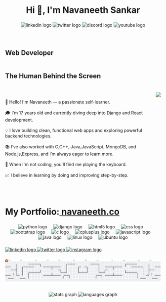 <h1 align="center">Hi 👋, I'm Navaneeth Sankar</h1>

###

<div align="center">
  <img src="https://raw.githubusercontent.com/maurodesouza/profile-readme-generator/master/src/assets/icons/social/linkedin/default.svg" width="52" height="40" alt="linkedin logo"  />
  <img src="https://raw.githubusercontent.com/maurodesouza/profile-readme-generator/master/src/assets/icons/social/twitter/default.svg" width="52" height="40" alt="twitter logo"  />
  <img src="https://raw.githubusercontent.com/maurodesouza/profile-readme-generator/master/src/assets/icons/social/discord/default.svg" width="52" height="40" alt="discord logo"  />
  <img src="https://raw.githubusercontent.com/maurodesouza/profile-readme-generator/master/src/assets/icons/social/youtube/default.svg" width="52" height="40" alt="youtube logo"  />
</div>

###

<br clear="both">

<h2 align="left">Web Developer<br><br><br>The Human Behind the Screen</h2>

###

<br clear="both">

<img align="right" height="257" src="https://media2.giphy.com/media/v1.Y2lkPTc5MGI3NjExbnliMmV3dHFqdjI4bnlzaHp2OXM4ZnMxNW1zZDFsM20ycjVzcGFhayZlcD12MV9pbnRlcm5hbF9naWZfYnlfaWQmY3Q9Zw/78XCFBGOlS6keY1Bil/giphy.gif"  />

###

<p align="left">👋 Hello! I'm Navaneeth — a passionate self-learner.<br><br>🎓 I'm 17 years old and currently diving deep into Django and React development.<br><br>💡 I love building clean, functional web apps and exploring powerful backend technologies.<br><br>📚 I’ve also worked with C,C++, Java,JavaScript, MongoDB, and Node.js,Express, and I’m always eager to learn more.<br><br>🎹 When I'm not coding, you'll find me playing the keyboard.<br><br>📈 I believe in learning by doing and improving step-by-step.</p><br><br><h1>My Portfolio:<a target="_blank" href="https://navaneeth.co/"> navaneeth.co </a>
</h1>

###

<div align="center">
  <img src="https://img.shields.io/badge/Python-3776AB?logo=python&logoColor=white&style=for-the-badge" height="42" alt="python logo"  />
  <img width="12" />
  <img src="https://img.shields.io/badge/Django-092E20?logo=django&logoColor=white&style=for-the-badge" height="42" alt="django logo"  />
  <img width="12" />
  <img src="https://img.shields.io/badge/HTML5-E34F26?logo=html5&logoColor=white&style=for-the-badge" height="42" alt="html5 logo"  />
  <img width="12" />
  <img src="https://img.shields.io/badge/CSS-1572B6?logo=css&logoColor=white&style=for-the-badge" height="42" alt="css logo"  />
  <img width="12" />
  <img src="https://img.shields.io/badge/Bootstrap-7952B3?logo=bootstrap&logoColor=white&style=for-the-badge" height="42" alt="bootstrap logo"  />
  <img width="12" />
  <img src="https://img.shields.io/badge/C-A8B9CC?logo=c&logoColor=black&style=for-the-badge" height="42" alt="c logo"  />
  <img width="12" />
  <img src="https://img.shields.io/badge/C++-00599C?logo=cplusplus&logoColor=white&style=for-the-badge" height="42" alt="cplusplus logo"  />
  <img width="12" />
  <img src="https://img.shields.io/badge/JavaScript-F7DF1E?logo=javascript&logoColor=black&style=for-the-badge" height="42" alt="javascript logo"  />
  <img width="12" />
  <img src="https://skillicons.dev/icons?i=java" height="42" alt="java logo"  />
  <img width="12" />
  <img src="https://img.shields.io/badge/Linux-FCC624?logo=linux&logoColor=black&style=for-the-badge" height="42" alt="linux logo"  />
  <img width="12" />
  <img src="https://img.shields.io/badge/Ubuntu-E95420?logo=ubuntu&logoColor=white&style=for-the-badge" height="42" alt="ubuntu logo"  />
</div>

###

<div align="left">
  <a href="https://www.linkedin.com/in/navaneethsankar/" target="_blank">
    <img src="https://raw.githubusercontent.com/maurodesouza/profile-readme-generator/master/src/assets/icons/social/linkedin/default.svg" width="106" height="64" alt="linkedin logo"  />
  </a>
  <a href="https://x.com/NavaneethSankar" target="_blank">
    <img src="https://raw.githubusercontent.com/maurodesouza/profile-readme-generator/master/src/assets/icons/social/twitter/default.svg" width="106" height="64" alt="twitter logo"  />
  </a>
  <a href="https://www.instagram.com/_.navaneeth.s._/?igsh=bzN3czJyenR5eG55#" target="_blank">
    <img src="https://raw.githubusercontent.com/maurodesouza/profile-readme-generator/master/src/assets/icons/social/instagram/default.svg" width="106" height="64" alt="instagram logo"  />
  </a>
</div>

###

<picture>
  <source media="(prefers-color-scheme: dark)" srcset="https://raw.githubusercontent.com/navaneethsankar07/navaneethsankar07/output/pacman-contribution-graph-dark.svg">
  <source media="(prefers-color-scheme: light)" srcset="https://raw.githubusercontent.com/navaneethsankar07/navaneethsankar07/output/pacman-contribution-graph.svg">
  <img alt="pacman contribution graph" src="https://raw.githubusercontent.com/navaneethsankar07/navaneethsankar07/output/pacman-contribution-graph.svg">
</picture>

###

<div align="center">
  <img src="https://github-readme-stats.vercel.app/api?username=navaneethsankar07&hide_title=false&hide_rank=false&show_icons=true&include_all_commits=true&count_private=true&disable_animations=false&theme=dracula&locale=en&hide_border=false&order=1" height="150" alt="stats graph"  />
  <img src="https://github-readme-stats.vercel.app/api/top-langs?username=navaneethsankar07&locale=en&hide_title=false&layout=compact&card_width=320&langs_count=5&theme=dracula&hide_border=false&order=2" height="150" alt="languages graph"  />
</div>

###
